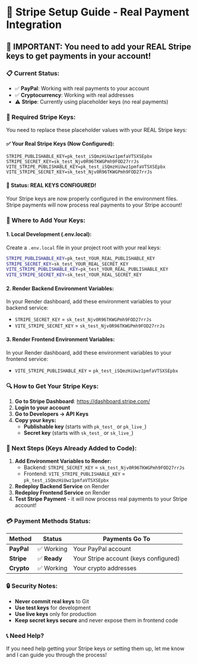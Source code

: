 # 🔧 Stripe Setup Guide - Real Payment Integration

## 🚨 IMPORTANT: You need to add your REAL Stripe keys to get payments in your account!

### 📋 Current Status:
- ✅ **PayPal**: Working with real payments to your account
- ✅ **Cryptocurrency**: Working with real addresses
- ⚠️ **Stripe**: Currently using placeholder keys (no real payments)

### 🔑 Required Stripe Keys:

You need to replace these placeholder values with your REAL Stripe keys:

#### **✅ Your Real Stripe Keys (Now Configured):**
```
STRIPE_PUBLISHABLE_KEY=pk_test_iSQmzHiUwz1pmfaVTSXSEpbx
STRIPE_SECRET_KEY=sk_test_Njv0R96TKWGPmh9FOD27rrJs
VITE_STRIPE_PUBLISHABLE_KEY=pk_test_iSQmzHiUwz1pmfaVTSXSEpbx
VITE_STRIPE_SECRET_KEY=sk_test_Njv0R96TKWGPmh9FOD27rrJs
```

#### **🎉 Status: REAL KEYS CONFIGURED!**
Your Stripe keys are now properly configured in the environment files. Stripe payments will now process real payments to your Stripe account!

### 🎯 Where to Add Your Keys:

#### **1. Local Development (.env.local):**
Create a `.env.local` file in your project root with your real keys:
```bash
STRIPE_PUBLISHABLE_KEY=pk_test_YOUR_REAL_PUBLISHABLE_KEY
STRIPE_SECRET_KEY=sk_test_YOUR_REAL_SECRET_KEY
VITE_STRIPE_PUBLISHABLE_KEY=pk_test_YOUR_REAL_PUBLISHABLE_KEY
VITE_STRIPE_SECRET_KEY=sk_test_YOUR_REAL_SECRET_KEY
```

#### **2. Render Backend Environment Variables:**
In your Render dashboard, add these environment variables to your backend service:
- `STRIPE_SECRET_KEY` = `sk_test_Njv0R96TKWGPmh9FOD27rrJs`
- `VITE_STRIPE_SECRET_KEY` = `sk_test_Njv0R96TKWGPmh9FOD27rrJs`

#### **3. Render Frontend Environment Variables:**
In your Render dashboard, add these environment variables to your frontend service:
- `VITE_STRIPE_PUBLISHABLE_KEY` = `pk_test_iSQmzHiUwz1pmfaVTSXSEpbx`

### 🔍 How to Get Your Stripe Keys:

1. **Go to Stripe Dashboard**: https://dashboard.stripe.com/
2. **Login to your account**
3. **Go to Developers → API Keys**
4. **Copy your keys:**
   - **Publishable key** (starts with `pk_test_` or `pk_live_`)
   - **Secret key** (starts with `sk_test_` or `sk_live_`)

### 🚀 Next Steps (Keys Already Added to Code):

1. **Add Environment Variables to Render:**
   - Backend: `STRIPE_SECRET_KEY` = `sk_test_Njv0R96TKWGPmh9FOD27rrJs`
   - Frontend: `VITE_STRIPE_PUBLISHABLE_KEY` = `pk_test_iSQmzHiUwz1pmfaVTSXSEpbx`
2. **Redeploy Backend Service** on Render
3. **Redeploy Frontend Service** on Render
4. **Test Stripe Payment** - it will now process real payments to your Stripe account!

### 💳 Payment Methods Status:

| **Method** | **Status** | **Payments Go To** |
|------------|------------|-------------------|
| **PayPal** | ✅ Working | Your PayPal account |
| **Stripe** | ✅ **Ready** | Your Stripe account (keys configured) |
| **Crypto** | ✅ Working | Your crypto addresses |

### 🔒 Security Notes:

- **Never commit real keys** to Git
- **Use test keys** for development
- **Use live keys** only for production
- **Keep secret keys secure** and never expose them in frontend code

### 📞 Need Help?

If you need help getting your Stripe keys or setting them up, let me know and I can guide you through the process!
